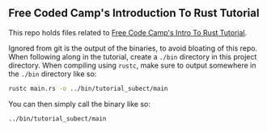## Free Coded Camp's Introduction To Rust Tutorial

This repo holds files related to [Free Code Camp's Intro To Rust Tutorial](https://www.youtube.com/watch?v=BpPEoZW5IiY).

Ignored from git is the output of the binaries, to avoid bloating of this repo.
When following along in the tutorial, create a `./bin` directory in this project
directory. When compiling using `rustc`, make sure to output somewhere in the
`./bin` directory like so:

```sh
rustc main.rs -o ../bin/tutorial_subect/main
```

You can then simply call the binary like so:

```sh
../bin/tutorial_subect/main
```

